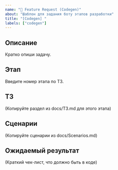 ```yaml
---
name: "🚀 Feature Request (Codegen)"
about: "Шаблон для задания боту этапов разработки"
title: "[Codegen] "
labels: ["codegen"]
---
```


## Описание
Кратко опиши задачу.

## Этап
Введите номер этапа по TЗ.

## ТЗ
(Копируйте раздел из docs/TЗ.md для этого этапа)

## Сценарии
(Копируйте сценарии из docs/Scenarios.md)

## Ожидаемый результат
(Краткий чек-лист, что должно быть в коде)
